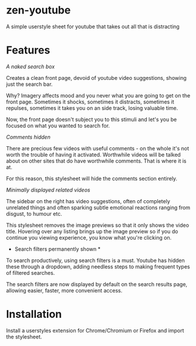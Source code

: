zen-youtube
===========

A simple userstyle sheet for youtube that takes out all that is distracting


Features
=======

*A naked search box*

Creates a clean front page, devoid of youtube video suggestions, showing just the search bar.

Why? Imagery affects mood and you never what you are going to get on the front page. Sometimes it shocks, sometimes it distracts, sometimes it repulses, sometimes it takes you on an side track, losing valuable time.

Now, the front page doesn't subject you to this stimuli and let's you be focused on what you wanted to search for.

*Comments hidden*

There are precious few videos with useful comments - on the whole it's not worth the trouble of having it activated. Worthwhile videos will be talked about on other sites that do have worthwhile comments. That is where it is at.

For this reason, this stylesheet will hide the comments section entirely.

*Minimally displayed related videos*

The sidebar on the right has video suggestions, often of completely unrelated things and often sparking subtle emotional reactions ranging from disgust, to humour etc.

This stylesheet removes the image previews so that it only shows the video title. Hovering over any listing brings up the image preview so if you do continue you viewing experience, you know what you're clicking on.

* Search filters permanently shown *

To search productively, using search filters is a must. Youtube has hidden these through a dropdown, adding needless steps to making frequent types of filtered searches.

The search filters are now displayed by default on the search results page, allowing easier, faster, more convenient access.

Installation
=======

Install a userstyles extension for Chrome/Chromium or Firefox and import the stylesheet.
